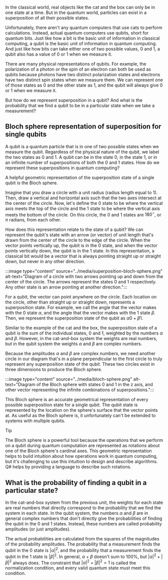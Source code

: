 In the classical world, real objects like the cat and the box can only be in one state at a time. But in the quantum world, particles can exist in a superposition of all their possible states.

Unfortunately, there aren't any quantum computers that use cats to perform calculations. Instead, actual quantum computers use qubits, short for quantum bits. Just like how a bit is the basic unit of information in classical computing, a qubit is the basic unit of information in quantum computing. And just like how bits can take either one of two possible values, 0 and 1, a qubit also has a value of 0 or 1 when we measure it.

There are many physical representations of qubits. For example, the polarization of a photon or the spin of an electron can both be used as qubits because photons have two distinct polarization states and electrons have two distinct spin states when we measure them. We can represent one of those states as 0 and the other state as 1, and the qubit will always give 0 or 1 when we measure it.

But how do we represent superposition in a qubit? And what is the probability that we find a qubit to be in a particular state when we take a measurement?

## Bloch sphere representation of superposition for single qubits

A qubit is a quantum particle that is in one of two possible states when we measure the qubit. Regardless of the physical nature of the qubit, we label the two states as 0 and 1. A qubit can be in the state 0, in the state 1, or in an infinite number of superpositions of both the 0 and 1 states. How do we represent these superpositions in quantum computing?

A helpful geometric representation of the superposition state of a single qubit is the Bloch sphere.

Imagine that you draw a circle with a unit radius (radius length equal to 1). Then, draw a vertical and horizontal axis such that the two axes intersect at the center of the circle. Now, let's define the 0 state to be where the vertical axis meets the top of the circle and the 1 state to be where the vertical axis meets the bottom of the circle. On this circle, the 0 and 1 states are $180^\circ$, or $\pi$ radians, from each other.

How does this representation relate to the state of a qubit? We can represent the qubit's state with an arrow (or vector) of unit length that's drawn from the center of the circle to the edge of the circle. When the vector points vertically up, the qubit is in the 0 state, and when the vector points vertically down, the qubit is in the 1 state. In this representation, a classical bit would be a vector that is always pointing straight up or straight down, but never in any other direction.

:::image type="content" source="../media/superposition-bloch-sphere.png" alt-text="Diagram of a circle with two arrows pointing up and down from the center of the circle. The arrows represent the states 0 and 1 respectively. Any other state is an arrow pointing at another direction.":::

For a qubit, the vector can point anywhere on the circle. Each location on the circle, other than straight up or straight down, represents a superposition state. For example, we call the angle that the vector makes with the 0 state $\alpha$, and the angle that the vector makes with the 1 state $\beta$. Then, we represent the superposition state of the qubit as $\alpha 0 + \beta 1$.

Similar to the example of the cat and the box, the superposition state of a qubit is the sum of the individual states, 0 and 1, weighted by the numbers $\alpha$ and $\beta$. However, in the cat-and-box system the weights are real numbers, but in the qubit system the weights $\alpha$ and $\beta$ are complex numbers.

Because the amplitudes $\alpha$ and $\beta$ are complex numbers, we need another circle in our diagram that's in a plane perpendicular to the first circle to truly represent any superposition state of the qubit. These two circles exist in three dimensions to produce the Bloch sphere.

:::image type="content" source="../media/bloch-sphere.png" alt-text="Diagram of the Bloch sphere with states 0 and 1 in the z axis, and other vector representing the infinite combinations of superpositions.":::

This Bloch sphere is an accurate geometrical representation of every possible superposition state for a single qubit. The qubit state is represented by the location on the sphere's surface that the vector points at. As useful as the Bloch sphere is, it unfortunately can't be extended to systems with multiple qubits.

> [!TIP]
> The Bloch sphere is a powerful tool because the operations that we perform on a qubit during quantum computation are represented as rotations about one of the Bloch sphere's cardinal axes. This geometric representation helps to build intuition about how operations work in quantum computing, but it's challenging to use this intuition to design and describe algorithms. Q# helps by providing a language to describe such rotations.

## What is the probability of finding a qubit in a particular state?

In the cat-and-box system from the previous unit, the weights for each state are real numbers that directly correspond to the probability that we find the system in each state. In the qubit system, the numbers $\alpha$ and $\beta$ are in general complex numbers that don't directly give the probabilities of finding the qubit in the 0 and 1 states. Instead, these numbers are called probability amplitudes (or just amplitudes).

The actual probabilities are calculated from the squares of the magnitudes of the probability amplitudes. The probability that a measurement finds the qubit in the 0 state is $|\alpha|^2$, and the probability that a measurement finds the qubit in the 1 state is $|\beta|^2$. In general, $\alpha + \beta$ doesn't sum to 100%, but $|\alpha|^2 + |\beta|^2$ always does. The constraint that $|\alpha|^2 + |\beta|^2 = 1$ is called the normalization condition, and every valid quantum state must meet this condition.
